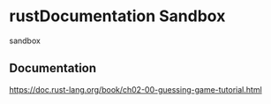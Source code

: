 # rustDocumentation Sandbox
 sandbox

## Documentation
https://doc.rust-lang.org/book/ch02-00-guessing-game-tutorial.html
